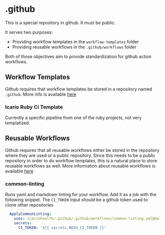 # .github

This is a special repository in github. It must be public.

It serves two purposes:

- Providing workflow templates in the `workflow-templates` folder
- Providing reusable workflows in the `.github/workflows` folder

Both of those objectives aim to provide standardization for github action workflows.

## Workflow Templates

Github requires that workflow templates be stored in a repository named `.github`.
More info is available [here](https://docs.github.com/en/actions/using-workflows/creating-starter-workflows-for-your-organization)

### Icario Ruby Ci Template

Currently a specific pipeline from one of the ruby projects, not very templatized.

## Reusable Workflows

Github requires that all reusable workflows either be stored in the repository where they are used or a public repository.
Since this needs to be a public repository in order to do workflow templates, this is a natural place to store reusable workflows as well.
More information about reusable workflows is available [here](https://docs.github.com/en/actions/using-workflows/reusing-workflows)

### common-linting

Runs yaml and markdown linting for your workflow. Add it as a job with the following snippet.
The `CI_TOKEN` input should be a github token used to clone other repositories

```yaml
  ApplyCommonLinting:
    uses: icariohealth/.github/.github/workflows/common-linting.yml@main
    secrets:
      CI_TOKEN: '${{ secrets.NOVU_CI_TOKEN }}'
```
